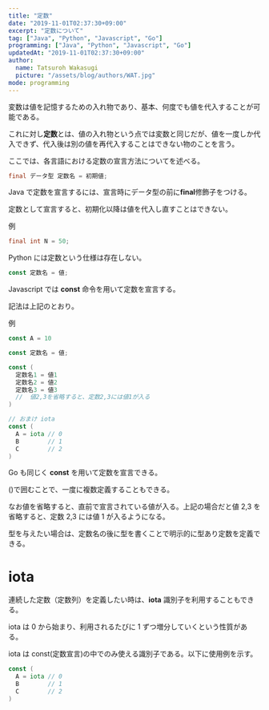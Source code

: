 ```yaml
---
title: "定数"
date: "2019-11-01T02:37:30+09:00"
excerpt: "定数について"
tag: ["Java", "Python", "Javascript", "Go"]
programming: ["Java", "Python", "Javascript", "Go"]
updatedAt: "2019-11-01T02:37:30+09:00"
author:
  name: Tatsuroh Wakasugi
  picture: "/assets/blog/authors/WAT.jpg"
mode: programming
---
```


変数は値を記憶するための入れ物であり、基本、何度でも値を代入することが可能である。

これに対し**定数**とは、値の入れ物という点では変数と同じだが、値を一度しか代入できず、代入後は別の値を再代入することはできない物のことを言う。

ここでは、各言語における定数の宣言方法についてを述べる。

<div class="note_content_by_programming_language" id="note_content_Java">

```java
final データ型 定数名 = 初期値;
```

Java で定数を宣言するには、宣言時にデータ型の前に**final**修飾子をつける。

定数として宣言すると、初期化以降は値を代入し直すことはできない。

例

```java
final int N = 50;
```

</div>
<div class="note_content_by_programming_language" id="note_content_Python">

Python には定数という仕様は存在しない。

</div>
<div class="note_content_by_programming_language" id="note_content_Javascript">

```javascript
const 定数名 = 値;
```

Javascript では **const** 命令を用いて定数を宣言する。

記法は上記のとおり。

例

```Javascript
const A = 10
```

</div>
<div class="note_content_by_programming_language" id="note_content_Go">

```go
const 定数名 = 値;

const (
  定数名1 = 値1
  定数名2 = 値2
  定数名3 = 値3
  //  値2,3を省略すると、定数2,3には値1が入る
)

// おまけ iota
const (
  A = iota // 0
  B        // 1
  C        // 2
)
```

Go も同じく **const** を用いて定数を宣言できる。

()で囲むことで、一度に複数定義することもできる。

なお値を省略すると、直前で宣言されている値が入る。上記の場合だと値 2,3 を省略すると、定数 2,3 には値 1 が入るようになる。

型を与えたい場合は、定数名の後に型を書くことで明示的に型あり定数を定義できる。

# iota

連続した定数（定数列）を定義したい時は、**iota** 識別子を利用することもできる。

iota は 0 から始まり、利用されるたびに 1 ずつ増分していくという性質がある。

iota は const(定数宣言)の中でのみ使える識別子である。以下に使用例を示す。

```go
const (
  A = iota // 0
  B        // 1
  C        // 2
)
```

</div>
